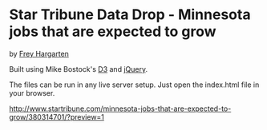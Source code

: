 Star Tribune Data Drop - Minnesota jobs that are expected to grow
================

by [Frey Hargarten](https://github.com/jeffhargarten)

Built using Mike Bostock's [D3](https://github.com/mbostock/d3) and [jQuery](https://github.com/jquery/jquery).

The files can be run in any live server setup. Just open the index.html file in your browser.

http://www.startribune.com/minnesota-jobs-that-are-expected-to-grow/380314701/?preview=1